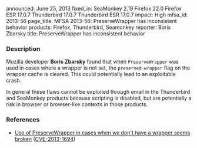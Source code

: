 announced: June 25, 2013
fixed_in: SeaMonkey 2.19
          Firefox 22.0
          Firefox ESR 17.0.7
          Thunderbird 17.0.7
          Thunderbird ESR 17.0.7
impact: High
mfsa_id: 2013-56
page_title: MFSA 2013-56: PreserveWrapper has inconsistent behavior
products: Firefox, Thunderbird, Seamonkey
reporter: Boris Zbarsky
title: PreserveWrapper has inconsistent behavior

<h3>Description</h3>

<p>Mozilla developer <strong>Boris Zbarsky</strong> found that when
<code>PreserveWrapper</code> was used in cases where a wrapper is not set, the
<code>preserved-wrapper</code> flag on the wrapper cache is cleared. This could
potentially lead to an exploitable crash.</p>

<p class="note">In general these flaws cannot be exploited through email in the
Thunderbird and SeaMonkey products because scripting is disabled, but are
potentially a risk in browser or browser-like contexts in those products.</p>


<h3>References</h3>

<ul>
  <li><a href="https://bugzilla.mozilla.org/show_bug.cgi?id=848535">
       Use of PreserveWrapper in cases when we don't have a wrapper seems
broken</a> (<a href="http://cve.mitre.org/cgi-bin/cvename.cgi?name=CVE-2013-1694" class="ex-ref">CVE-2013-1694</a>)</li>
</ul>



